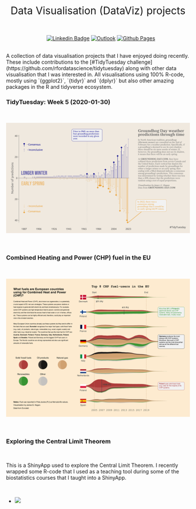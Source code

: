 <h1 style="font-weight:normal" align="center">
  &nbsp;Data Visualisation (DataViz) projects&nbsp;
</h1>

<div align="center">

<br>

&nbsp;&nbsp;&nbsp;
[![Linkedin Badge](https://img.shields.io/badge/linkedin-0077B5?style=for-the-badge&logo=linkedin&logoColor=white)](www.linkedin.com/in/james-hagan-b95389174)
[![Outlook](https://img.shields.io/badge/Microsoft_Outlook-0078D4?style=for-the-badge&logo=microsoft-outlook&logoColor=white)](mailto:james_hagan@outlook.com)
[![Github Pages](https://img.shields.io/badge/github%20pages-121013?style=for-the-badge&logo=github&logoColor=white)](https://haganjam.github.io)

<br>
<div align="left">
A collection of data visualisation projects that I have enjoyed doing recently. These include contributions to the [#TidyTuesday challenge](https://github.com/rfordatascience/tidytuesday) along with other data visualisation that I was interested in. All visualisations using 100% R-code, mostly using `{ggplot2}`, `{tidyr}` and `{dplyr}` but also other amazing packages in the R and tidyverse ecosystem.

<br>

<div align="left">

### TidyTuesday: Week 5 (2020-01-30)

<br>

![](05-tidy-tuesday/2020-01-30/figures-tables/fig1.png)

<br>

### Combined Heating and Power (CHP) fuel in the EU

<br>

![](02-EU-CHP/figures-tables/fig1.png)

<br>

### Exploring the Central Limit Theorem

<br>

This is a ShinyApp used to explore the Central Limit Theorem. I recently wrapped some R-code that I used as a teaching tool during some of the biostatistics courses that I taught into a ShinyApp.

<br>

+ [![](https://img.shields.io/badge/Shiny-shinyapps.io-blue?style=flat&labelColor=white&logo=RStudio&logoColor=blue)](https://james-hagan.shinyapps.io/central-limit-theorem/)

<br>



